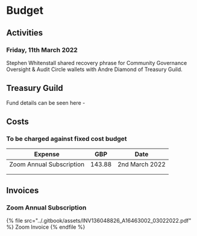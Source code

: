 # Budget

## Activities

### Friday, 11th March 2022

Stephen Whitenstall shared recovery phrase for Community Governance Oversight & Audit Circle wallets with Andre Diamond of Treasury Guild.

## Treasury Guild

Fund details can be seen here -



## Costs

### To be charged against fixed cost budget



| Expense                  | GBP    | Date           |
| ------------------------ | ------ | -------------- |
| Zoom Annual Subscription | 143.88 | 2nd March 2022 |
|                          |        |                |
|                          |        |                |

## Invoices

### Zoom Annual Subscription

{% file src="../.gitbook/assets/INV136048826_A16463002_03022022.pdf" %}
Zoom Invoice
{% endfile %}
